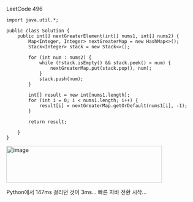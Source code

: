 

LeetCode  496


```
import java.util.*;

public class Solution {
    public int[] nextGreaterElement(int[] nums1, int[] nums2) {
        Map<Integer, Integer> nextGreaterMap = new HashMap<>();
        Stack<Integer> stack = new Stack<>();

        for (int num : nums2) {
            while (!stack.isEmpty() && stack.peek() < num) {
                nextGreaterMap.put(stack.pop(), num);
            }
            stack.push(num);
        }

        int[] result = new int[nums1.length];
        for (int i = 0; i < nums1.length; i++) {
            result[i] = nextGreaterMap.getOrDefault(nums1[i], -1);
        }

        return result;
    
    }
}
```

<img width="406" height="96" alt="image" src="https://github.com/user-attachments/assets/3edf7c95-23f0-4f1e-b636-22e8bc23e6a7" />


Python에서 147ms 걸리던 것이 3ms... 빠른 자바 전환 시작...
